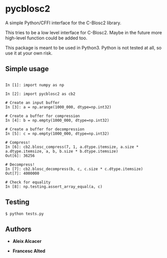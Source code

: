 # pycblosc2



A simple Python/CFFI interface for the C-Blosc2 library.

This tries to be a low level interface for C-Blosc2.  Maybe in the future more high-level function could be added too.

This package is meant to be used in Python3.  Python is not tested at all, so use it at your own risk.

## Simple usage

```

In [1]: import numpy as np

In [2]: import pycblosc2 as cb2

# Create an input buffer
In [3]: a = np.arange(1000_000, dtype=np.int32)

# Create a buffer for compression
In [4]: b = np.empty(1000_000, dtype=np.int32)

# Create a buffer for decompression
In [5]: c = np.empty(1000_000, dtype=np.int32)

# Compress!
In [6]: cb2.blosc_compress(7, 1, a.dtype.itemsize, a.size * a.dtype.itemsize, a, b, b.size * b.dtype.itemsize)
Out[6]: 36256

# Decompress!
In [7]: cb2.blosc_decompress(b, c, c.size * c.dtype.itemsize)
Out[7]: 4000000

# Check for equality
In [8]: np.testing.assert_array_equal(a, c)

```

## Testing

```
$ python tests.py
```


## Authors

* **Aleix Alcacer**

* **Francesc Alted**

